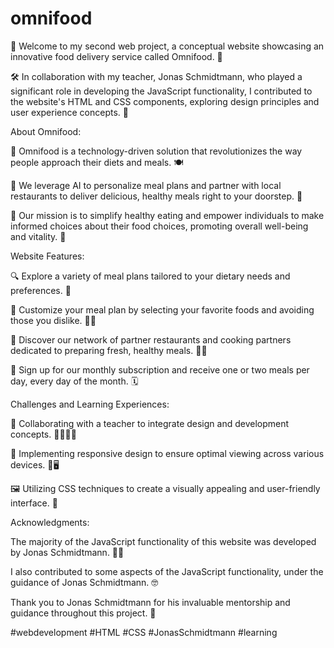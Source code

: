 # omnifood
🎉 Welcome to my second web project, a conceptual website showcasing an innovative food delivery service called Omnifood. 🎉

🛠️ In collaboration with my teacher, Jonas Schmidtmann, who played a significant role in developing the JavaScript functionality, I contributed to the website's HTML and CSS components, exploring design principles and user experience concepts. 🎨

About Omnifood:

🍔 Omnifood is a technology-driven solution that revolutionizes the way people approach their diets and meals. 🍽️

🍕 We leverage AI to personalize meal plans and partner with local restaurants to deliver delicious, healthy meals right to your doorstep. 🚗

🍕 Our mission is to simplify healthy eating and empower individuals to make informed choices about their food choices, promoting overall well-being and vitality. 💪

Website Features:

🔍 Explore a variety of meal plans tailored to your dietary needs and preferences. 🥗

🥑 Customize your meal plan by selecting your favorite foods and avoiding those you dislike. 🙅‍♀️

🚚 Discover our network of partner restaurants and cooking partners dedicated to preparing fresh, healthy meals. 👨‍🍳

📝 Sign up for our monthly subscription and receive one or two meals per day, every day of the month. 🗓️

Challenges and Learning Experiences:

🤝 Collaborating with a teacher to integrate design and development concepts. 👩‍🏫👨‍💻

🎨 Implementing responsive design to ensure optimal viewing across various devices. 📱🖥️

🖼️ Utilizing CSS techniques to create a visually appealing and user-friendly interface. 🌈

Acknowledgments:

The majority of the JavaScript functionality of this website was developed by Jonas Schmidtmann. 👨‍💻 

I also contributed to some aspects of the JavaScript functionality, under the guidance of Jonas Schmidtmann. 🤓

Thank you to Jonas Schmidtmann for his invaluable mentorship and guidance throughout this project. 🙏

#webdevelopment #HTML #CSS #JonasSchmidtmann #learning

